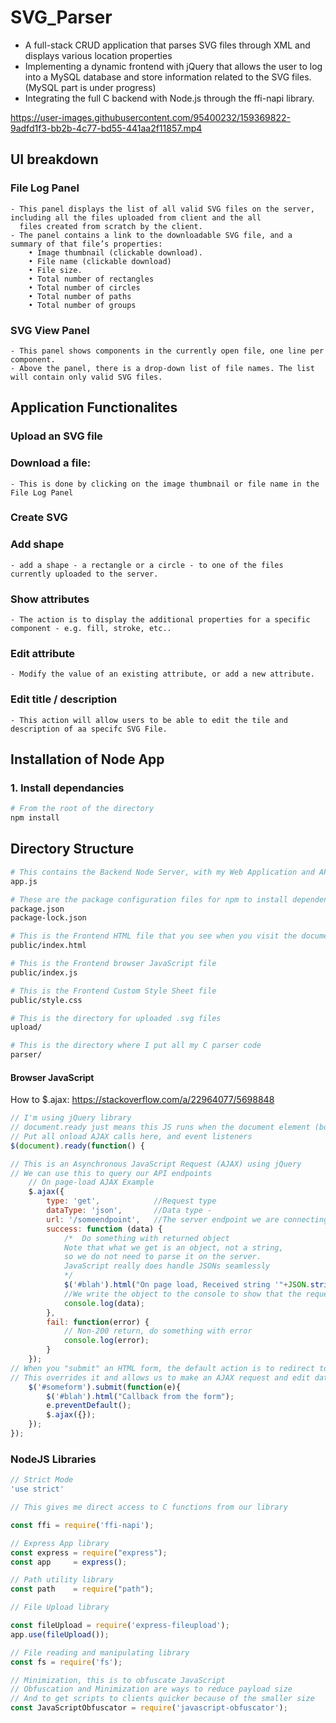 # SVG_Parser
- A full-stack CRUD application that parses SVG files through XML and displays various location properties
- Implementing a dynamic frontend with jQuery that allows the user to log into a MySQL database and store information related to the SVG files. (MySQL part is under progress) 
- Integrating the full C backend with Node.js through the ffi-napi library.






https://user-images.githubusercontent.com/95400232/159369822-9adfd1f3-bb2b-4c77-bd55-441aa2f11857.mp4

## UI breakdown
### File Log Panel
    - This panel displays the list of all valid SVG files on the server, including all the files uploaded from client and the all
      files created from scratch by the client.
    - The panel contains a link to the downloadable SVG file, and a summary of that file’s properties:
        • Image thumbnail (clickable download). 
        • File name (clickable download)
        • File size.
        • Total number of rectangles
        • Total number of circles
        • Total number of paths
        • Total number of groups
        
### SVG View Panel
    - This panel shows components in the currently open file, one line per component.
    - Above the panel, there is a drop-down list of file names. The list will contain only valid SVG files.

## Application Functionalites
### Upload an SVG file
### Download a file:
    - This is done by clicking on the image thumbnail or file name in the File Log Panel
### Create SVG
### Add shape
    - add a shape - a rectangle or a circle - to one of the files currently uploaded to the server.
### Show attributes 
    - The action is to display the additional properties for a specific component - e.g. fill, stroke, etc..
### Edit attribute
    - Modify the value of an existing attribute, or add a new attribute.
### Edit title / description
    - This action will allow users to be able to edit the tile and description of aa specifc SVG File.

## Installation of Node App

### 1. Install dependancies

```Bash
# From the root of the directory
npm install
```


## Directory Structure

```Bash
# This contains the Backend Node Server, with my Web Application and API
app.js

# These are the package configuration files for npm to install dependencies
package.json
package-lock.json

# This is the Frontend HTML file that you see when you visit the document root
public/index.html

# This is the Frontend browser JavaScript file
public/index.js

# This is the Frontend Custom Style Sheet file
public/style.css

# This is the directory for uploaded .svg files
upload/

# This is the directory where I put all my C parser code
parser/
```



#### Browser JavaScript

How to $.ajax: https://stackoverflow.com/a/22964077/5698848

```JavaScript
// I'm using jQuery library
// document.ready just means this JS runs when the document element (body) is loaded
// Put all onload AJAX calls here, and event listeners
$(document).ready(function() {

// This is an Asynchronous JavaScript Request (AJAX) using jQuery
// We can use this to query our API endpoints
    // On page-load AJAX Example
    $.ajax({
        type: 'get',            //Request type
        dataType: 'json',       //Data type -  
        url: '/someendpoint',   //The server endpoint we are connecting to
        success: function (data) {
            /*  Do something with returned object
            Note that what we get is an object, not a string, 
            so we do not need to parse it on the server.
            JavaScript really does handle JSONs seamlessly
            */
            $('#blah').html("On page load, Received string '"+JSON.stringify(data)+"' from server");
            //We write the object to the console to show that the request was successful
            console.log(data);  
        },
        fail: function(error) {
            // Non-200 return, do something with error
            console.log(error); 
        }
    });
// When you "submit" an HTML form, the default action is to redirect to another page
// This overrides it and allows us to make an AJAX request and edit data on the page
    $('#someform').submit(function(e){
        $('#blah').html("Callback from the form");
        e.preventDefault();
        $.ajax({});
    });
});
```


### NodeJS Libraries

```JavaScript
// Strict Mode
'use strict'

// This gives me direct access to C functions from our library

const ffi = require('ffi-napi');

// Express App library
const express = require("express");
const app     = express();

// Path utility library
const path    = require("path");

// File Upload library

const fileUpload = require('express-fileupload');
app.use(fileUpload());

// File reading and manipulating library
const fs = require('fs');

// Minimization, this is to obfuscate JavaScript
// Obfuscation and Minimization are ways to reduce payload size
// And to get scripts to clients quicker because of the smaller size
const JavaScriptObfuscator = require('javascript-obfuscator');
```





